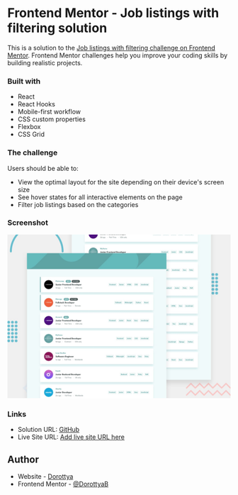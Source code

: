 # Frontend Mentor - Job listings with filtering solution

This is a solution to the [Job listings with filtering challenge on Frontend Mentor](https://www.frontendmentor.io/challenges/job-listings-with-filtering-ivstIPCt). Frontend Mentor challenges help you improve your coding skills by building realistic projects.

### Built with

- React
- React Hooks
- Mobile-first workflow
- CSS custom properties
- Flexbox
- CSS Grid

### The challenge

Users should be able to:

- View the optimal layout for the site depending on their device's screen size
- See hover states for all interactive elements on the page
- Filter job listings based on the categories

### Screenshot

![](./desktop-preview.jpg)

### Links

- Solution URL: [GitHub](https://github.com/DorottyaB/static-job-listings.git)
- Live Site URL: [Add live site URL here](https://your-live-site-url.com)

## Author

- Website - [Dorottya](https://github.com/DorottyaB)
- Frontend Mentor - [@DorottyaB](https://www.frontendmentor.io/profile/DorottyaB)
